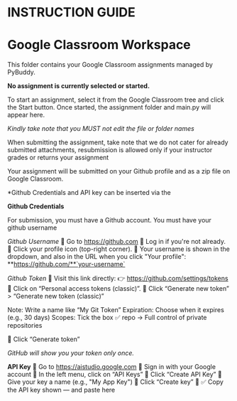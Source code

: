 # INSTRUCTION GUIDE

# Google Classroom Workspace

This folder contains your Google Classroom assignments managed by PyBuddy.

**No assignment is currently selected or started.**

To start an assignment, select it from the Google Classroom tree and click the Start button. Once started, the assignment folder and main.py will appear here.

*Kindly take note that you MUST not edit the file or folder names*

When submitting the assignment, take note that we do not cater for already submitted attachments, resubmission is allowed only if your instructor grades or returns your assignment

Your assignment will be submitted on your Github profile and as a zip file on Google Classroom. 

*Github Credentials and API key can be inserted via the 

**Github Credentials**

For submission, you must have a Github account.
You must have your github username

*Github Username*
🔹 Go to https://github.com
🔹 Log in if you're not already.
🔹 Click your profile icon (top-right corner).
🔹 Your username is shown in the dropdown, and also in the URL when you click "Your profile":
          **https://github.com/**`your-username`

*Github Token*
🔹 Visit this link directly:
      👉 https://github.com/settings/tokens
🔹 Click on “Personal access tokens (classic)”.
🔹 Click “Generate new token” > “Generate new token (classic)”

Note: Write a name like “My Git Token”
Expiration: Choose when it expires (e.g., 30 days)
Scopes: Tick the box
✅ repo → Full control of private repositories

🔹 Click “Generate token”

*GitHub will show you your token only once.*

**API Key**
🔹 Go to https://aistudio.google.com
🔹 Sign in with your Google account
🔹 In the left menu, click on “API Keys”
🔹 Click “Create API Key”
🔹 Give your key a name (e.g., "My App Key")
🔹 Click “Create key”
🔹 ✅ Copy the API key shown — and paste here
